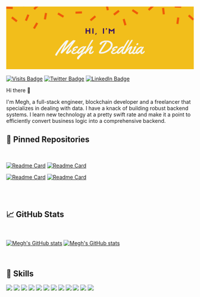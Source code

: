 
[![Megh's GitHub Banner](./assets/Header.png)](https://github.com/m11dedhia)

[![Visits Badge](https://badges.pufler.dev/visits/m11dedhia/m11dedhia)](https://www.github.com/m11dedhia) [![Twitter Badge](https://img.shields.io/badge/Twitter-Profile-informational?style=flat&logo=twitter&logoColor=white&color=1CA2F1)](https://twitter.com/megh_dedhia) [![LinkedIn Badge](https://img.shields.io/badge/LinkedIn-Profile-informational?style=flat&logo=linkedin&logoColor=white&color=0D76A8)](https://www.linkedin.com/in/megh-dedhia/)

Hi there 👋

I'm Megh, a full-stack engineer, blockchain developer and a freelancer that specializes in dealing with data. I have a knack of building robust backend systems. I learn new technology at a pretty swift rate and make it a point to efficiently convert business logic into a comprehensive backend.
<br>
## 📌 Pinned Repositories
<br>

[![Readme Card](https://github-readme-stats.vercel.app/api/pin/?username=m11dedhia&repo=unicodeTasks&title_color=ffffff&text_color=c9cacc&icon_color=4AB197&bg_color=1A2B34)](https://github.com/m11dedhia/unicodeTasks) [![Readme Card](https://github-readme-stats.vercel.app/api/pin/?username=m11dedhia&repo=devCamper&title_color=ffffff&text_color=c9cacc&icon_color=4AB197&bg_color=1A2B34)](https://github.com/m11dedhia/devCamper) 

[![Readme Card](https://github-readme-stats.vercel.app/api/pin/?username=m11dedhia&repo=csv-to-json&title_color=ffffff&text_color=c9cacc&icon_color=4AB197&bg_color=1A2B34)](https://github.com/m11dedhia/csv-to-json) [![Readme Card](https://github-readme-stats.vercel.app/api/pin/?username=m11dedhia&repo=amazon-clone&title_color=ffffff&text_color=c9cacc&icon_color=4AB197&bg_color=1A2B34)](https://github.com/m11dedhia/amazon-clone)

<br>
<br>

## &#x1f4c8; GitHub Stats
<br>

[![Megh's GitHub stats](https://github-readme-stats.vercel.app/api/top-langs?username=m11dedhia&count_private=true&hide=jupyter%20notebook,html,scss,css&title_color=ffffff&text_color=c9cacc&icon_color=4AB197&bg_color=1A2B34)](https://github.com/m11dedhia) [![Megh's GitHub stats](https://github-readme-stats.vercel.app/api?username=m11dedhia&count_private=true&title_color=ffffff&text_color=c9cacc&icon_color=4AB197&bg_color=1A2B34)](https://github.com/m11dedhia)

<br>

## 💼 Skills

![](https://img.shields.io/badge/Code-Node-informational?style=flat&logo=react&logoColor=white&color=4AB197)
![](https://img.shields.io/badge/Code-Express-informational?style=flat&logo=react&logoColor=white&color=4AB197)
![](https://img.shields.io/badge/Code-React-informational?style=flat&logo=react&logoColor=white&color=4AB197)
![](https://img.shields.io/badge/Code-Redux-informational?style=flat&logo=Redux&logoColor=white&color=4AB197)
![](https://img.shields.io/badge/Code-JavaScript-informational?style=flat&logo=JavaScript&logoColor=white&color=4AB197)
![](https://img.shields.io/badge/Code-TypeScript-informational?style=flat&logo=TypeScript&logoColor=white&color=4AB197)
![](https://img.shields.io/badge/Code-MongoDB-informational?style=flat&logo=MongoDB&logoColor=white&color=4AB197)
![](https://img.shields.io/badge/Code-MySQL-informational?style=flat&logo=MySQL&logoColor=white&color=4AB197)
![](https://img.shields.io/badge/Code-PostgreSQL-informational?style=flat&logo=react&logoColor=white&color=4AB197)
![](https://img.shields.io/badge/Code-GraphQL-informational?style=flat&logo=react&logoColor=white&color=4AB197)
![](https://img.shields.io/badge/Code-Next-informational?style=flat&logo=react&logoColor=white&color=4AB197)
![](https://img.shields.io/badge/Code-Nuxt-informational?style=flat&logo=react&logoColor=white&color=4AB197)